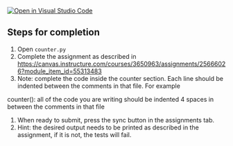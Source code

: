 [![Open in Visual Studio Code](https://classroom.github.com/assets/open-in-vscode-f059dc9a6f8d3a56e377f745f24479a46679e63a5d9fe6f495e02850cd0d8118.svg)](https://classroom.github.com/online_ide?assignment_repo_id=7541896&assignment_repo_type=AssignmentRepo)

## Steps for completion

1. Open `counter.py`
1. Complete the assignment as described in https://canvas.instructure.com/courses/3650963/assignments/25666026?module_item_id=55313483
3. Note: complete the code inside the counter section.  Each line should be indented between the comments in that file.  For example

counter():
    all of the
    code you are writing
    should be indented 4 spaces
    in between the comments in that file

1. When ready to submit, press the sync button in the assignments tab.
1.  Hint: the desired output needs to be printed as described in the assignment, if it is not, the tests will fail.
